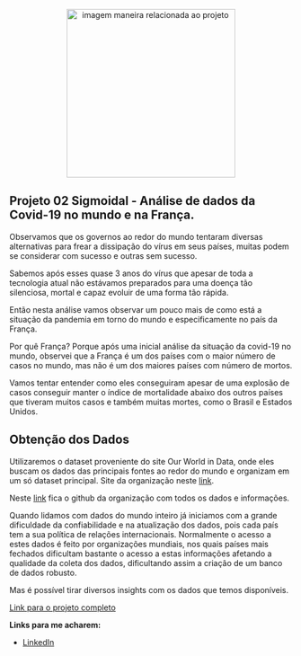 <p align="center">
  <img src="https://github.com/LuizVaccaro/Projeto02-Analise-Covid-19/blob/main/foto%20capa.webp" alt="imagem maneira relacionada ao projeto"height=300px >
</p>

## Projeto 02 Sigmoidal - Análise de dados da Covid-19 no mundo e na França. 

Observamos que os governos ao redor do mundo tentaram diversas alternativas para frear a dissipação do vírus em seus países, muitas podem se considerar com sucesso e outras sem sucesso.

Sabemos após esses quase 3 anos do vírus que apesar de toda a tecnologia atual não estávamos preparados para uma doença tão silenciosa, mortal e capaz evoluir de uma forma tão rápida.

Então nesta análise vamos observar um pouco mais de como está a situação da pandemia em torno do mundo e especificamente no país da França.

Por quê França? Porque após uma inicial análise da situação da covid-19 no mundo, observei que a França é um dos países com o maior número de casos no mundo, mas não é um dos maiores países com número de mortos.

Vamos tentar entender como eles conseguiram apesar de uma explosão de casos conseguir manter o índice de mortalidade abaixo dos outros países que tiveram muitos casos e também muitas mortes, como o Brasil e Estados Unidos.

## Obtenção dos Dados

Utilizaremos o dataset proveniente do site Our World in Data, onde eles buscam os dados das principais fontes ao redor do mundo e organizam em um só dataset principal. Site da organização neste [link](https://ourworldindata.org/).

 Neste [link](https://github.com/owid/covid-19-data/tree/master/public/data) fica o github da organização com todos os dados e informações. 
 
Quando lidamos com dados do mundo inteiro já iniciamos com a grande dificuldade da confiabilidade e na atualização dos dados, pois cada país tem a sua política de relações internacionais. Normalmente o acesso a estes dados é feito por organizações mundiais, nos quais países mais fechados dificultam bastante o acesso a estas informações afetando a qualidade da coleta dos dados, dificultando assim a criação de um banco de dados robusto. 
 
Mas é possível tirar diversos insights com os dados que temos disponíveis.

[Link para o projeto completo](https://colab.research.google.com/drive/1phxvlwQozMw3sxtDIn8bklFZWe-znqkw?usp=sharing)

**Links para me acharem:**
* [LinkedIn](https://www.linkedin.com/in/luiz-felipe-cougo-vaccaro-9b5790184/)







